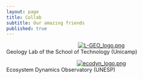 ```yaml
---
layout: page
title: Collab
subtitle: Our amazing friends
published: true
---
```


<span style="display:block;text-align:center">[![L-GEO_logo.png]({{site.baseurl}}/img/L-GEO_logo.png)](https://wordpress.ft.unicamp.br/bernardotf/l-geo/)</span>
Geology Lab of the School of Technology (Unicamp)


<span style="display:block;text-align:center">[![ecodyn_logo.png]({{site.baseurl}}/img/L-GEO_logo.png)](https://wordpress.ft.unicamp.br/bernardotf/l-geo/)</span>
Ecosystem Dynamics Observatory (UNESP)